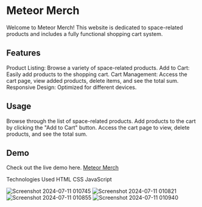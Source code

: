# Meteor Merch
Welcome to Meteor Merch! This website is dedicated to space-related products and includes a fully functional shopping cart system.

## Features
Product Listing: Browse a variety of space-related products.
Add to Cart: Easily add products to the shopping cart.
Cart Management: Access the cart page, view added products, delete items, and see the total sum.
Responsive Design: Optimized for different devices.

## Usage
Browse through the list of space-related products.
Add products to the cart by clicking the "Add to Cart" button.
Access the cart page to view, delete products, and see the total sum.
## Demo
Check out the live demo here. [Meteor Merch](https://iamvibhav.github.io/Meteor-Merch/)

Technologies Used
HTML
CSS
JavaScript

![Screenshot 2024-07-11 010745](https://github.com/iamvibhav/Meteor-Merch/assets/139247683/338c3fb5-6da6-4fe3-98f9-78b15447b256)
![Screenshot 2024-07-11 010821](https://github.com/iamvibhav/Meteor-Merch/assets/139247683/6408d1c6-badb-4fb8-b51d-79643843ab52)
![Screenshot 2024-07-11 010855](https://github.com/iamvibhav/Meteor-Merch/assets/139247683/d12980a8-1472-4ac1-95ac-f2a37ea92ece)
![Screenshot 2024-07-11 010940](https://github.com/iamvibhav/Meteor-Merch/assets/139247683/e8d621f0-2bcd-436b-950b-c30b4256ad57)










